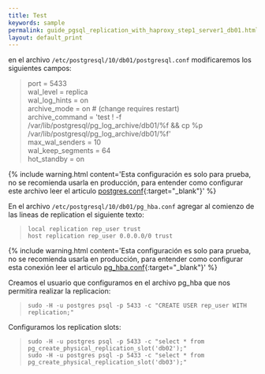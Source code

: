 ```yaml
---
title: Test
keywords: sample
permalink: guide_pgsql_replication_with_haproxy_step1_server1_db01.html
layout: default_print
---
```


en el archivo `/etc/postgresql/10/db01/postgresql.conf` modificaremos los siguientes campos:

>port = 5433
<br>wal_level = replica 
<br>wal_log_hints = on 
<br>archive_mode = on # (change requires restart) 
<br>archive_command = 'test ! -f /var/lib/postgresql/pg_log_archive/db01/%f && cp %p /var/lib/postgresql/pg_log_archive/db01/%f' 
<br>max_wal_senders = 10 
<br>wal_keep_segments = 64 
<br>hot_standby = on

{% include warning.html content='Esta configuración es solo para prueba, no se recomienda usarla en producción, para entender como configurar este archivo leer el articulo [postgres.conf](pgsql_config_postgres.html){:target="_blank"}' %}

En el archivo `/etc/postgresql/10/db01/pg_hba.conf` agregar al comienzo de las lineas de replication el siguiente texto:

>`local replication rep_user trust`
<br>`host replication rep_user 0.0.0.0/0 trust`

{% include warning.html content='Esta configuración es solo para prueba, no se recomienda usarla en producción, para entender como configurar esta conexión leer el articulo [pg_hba.conf](pgsql_config_hba.html){:target="_blank"}' %}

Creamos el usuario que configuramos en el archivo pg_hba que nos permitira realizar la replicacion:

>`sudo -H -u postgres psql -p 5433 -c "CREATE USER rep_user WITH replication;"`

Configuramos los replication slots:

>`sudo -H -u postgres psql -p 5433 -c "select * from pg_create_physical_replication_slot('db02');"`
<br>`sudo -H -u postgres psql -p 5433 -c "select * from pg_create_physical_replication_slot('db03');"`

